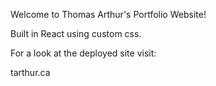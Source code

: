 Welcome to Thomas Arthur's Portfolio Website!

Built in React using custom css.

For a look at the deployed site visit:

tarthur.ca
